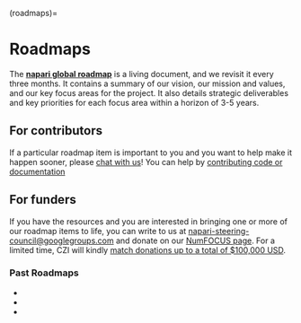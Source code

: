 (roadmaps)=

# Roadmaps

The [**napari global roadmap**](active_roadmap.md) is a living document, and we revisit it every three months. It contains a summary of our vision, our mission and values, and our key focus areas
for the project. It also details strategic deliverables and key priorities for each focus area within a horizon of 3-5 years.

## For contributors

If a particular roadmap item is important to you and you want to help make it happen sooner, please [chat with us](https://napari.zulipchat.com/)! You can help by [contributing code or documentation](https://napari.org/dev/developers/index.html)

## For funders

If you have the resources and you are interested in bringing one or more of our roadmap items to life, you can write to us at [napari-steering-council@googlegroups.com](mailto:napari-steering-council@googlegroups.com) and donate on our [NumFOCUS page](https://numfocus.org/donate-to-napari). For a limited time, CZI will kindly [match donations up to a total of \$100,000 USD](https://chanzuckerberg.com/science/programs-resources/imaging/napari/seeding-sustainability-for-the-napari-project/).

### Past Roadmaps

- [](0_4.md)
- [](0_3_retrospective.md)
- [](0_3.md)

